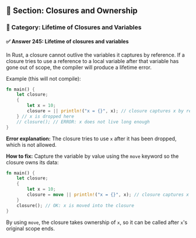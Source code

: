 ## 📘 Section: Closures and Ownership
### 🔹 Category: Lifetime of Closures and Variables
#### ✅ Answer 245: Lifetime of closures and variables

In Rust, a closure cannot outlive the variables it captures by reference. If a closure tries to use a reference to a local variable after that variable has gone out of scope, the compiler will produce a lifetime error.

Example (this will not compile):

```rust
fn main() {
    let closure;
    {
        let x = 10;
        closure = || println!("x = {}", x); // closure captures x by reference
    } // x is dropped here
    // closure(); // ERROR: x does not live long enough
}
```

**Error explanation:**
The closure tries to use `x` after it has been dropped, which is not allowed.

**How to fix:**
Capture the variable by value using the `move` keyword so the closure owns its data:

```rust
fn main() {
    let closure;
    {
        let x = 10;
        closure = move || println!("x = {}", x); // closure captures x by value
    }
    closure(); // OK: x is moved into the closure
}
```

By using `move`, the closure takes ownership of `x`, so it can be called after `x`'s original scope ends.
